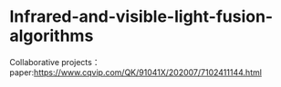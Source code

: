 # Infrared-and-visible-light-fusion-algorithms

Collaborative projects：
paper:https://www.cqvip.com/QK/91041X/202007/7102411144.html
